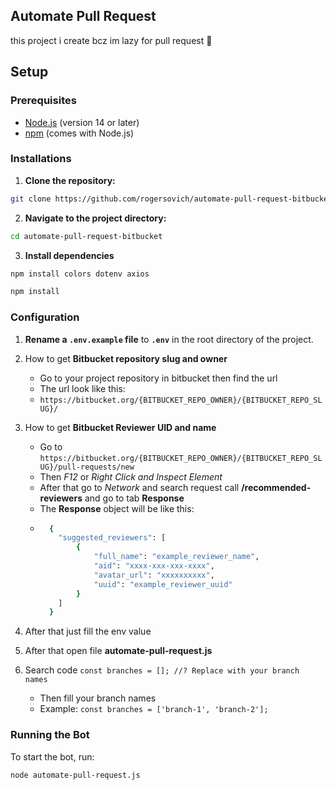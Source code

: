 ## Automate Pull Request 

this project i create bcz im lazy for pull request 🤯

## Setup

### Prerequisites

- [Node.js](https://nodejs.org/) (version 14 or later)
- [npm](https://www.npmjs.com/) (comes with Node.js)

### Installations

1. **Clone the repository:**

```bash 
git clone https://github.com/rogersovich/automate-pull-request-bitbucket.git
```

2. **Navigate to the project directory:**

```bash
cd automate-pull-request-bitbucket
```

3. **Install dependencies**

```bash 
npm install colors dotenv axios
```

```bash 
npm install
```

### Configuration

1. **Rename a `.env.example` file** to **`.env`** in the root directory of the project.
   
2. How to get **Bitbucket repository slug and owner**
   - Go to your project repository in bitbucket then find the url
   - The url look like this:
   - `https://bitbucket.org/{BITBUCKET_REPO_OWNER}/{BITBUCKET_REPO_SLUG}/`
  
3. How to get **Bitbucket Reviewer UID and name**
   - Go to `https://bitbucket.org/{BITBUCKET_REPO_OWNER}/{BITBUCKET_REPO_SLUG}/pull-requests/new`
   - Then  *F12* or *Right Click and Inspect Element*
   - After that go to *Network* and search request call **/recommended-reviewers** and go to tab **Response**
   - The **Response** object will be like this:
   - ```bash
       {
         "suggested_reviewers": [
             {
                 "full_name": "example_reviewer_name",
                 "aid": "xxxx-xxx-xxx-xxxx",
                 "avatar_url": "xxxxxxxxxx",
                 "uuid": "example_reviewer_uuid"
             }
         ]
       }

4. After that just fill the env value
   
5. After that open file **automate-pull-request.js**
   
6. Search code `const branches = []; //? Replace with your branch names`
   - Then fill your branch names
   - Example: `const branches = ['branch-1', 'branch-2'];`

### Running the Bot

To start the bot, run:

```bash 
node automate-pull-request.js
```